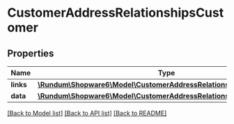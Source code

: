 # CustomerAddressRelationshipsCustomer

## Properties
Name | Type | Description | Notes
------------ | ------------- | ------------- | -------------
**links** | [**\Rundum\Shopware6\Model\CustomerAddressRelationshipsCustomerLinks**](CustomerAddressRelationshipsCustomerLinks.md) |  | [optional] 
**data** | [**\Rundum\Shopware6\Model\CustomerAddressRelationshipsCustomerData**](CustomerAddressRelationshipsCustomerData.md) |  | [optional] 

[[Back to Model list]](../../README.md#documentation-for-models) [[Back to API list]](../../README.md#documentation-for-api-endpoints) [[Back to README]](../../README.md)

